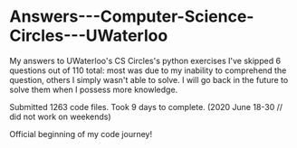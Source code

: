 # Answers---Computer-Science-Circles---UWaterloo
My answers to UWaterloo's CS Circles's python exercises
I've skipped 6 questions out of 110 total: most was due to my inability to comprehend the question, others I simply wasn't able to solve.
I will go back in the future to solve them when I possess more knowledge.

Submitted 1263 code files.
Took 9 days to complete.
(2020 June 18-30 // did not work on weekends)

Official beginning of my code journey!
